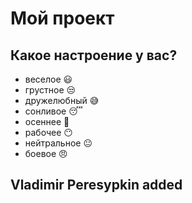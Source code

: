 # Мой проект

## Какое настроение у вас?

* веселое :smiley:
* грустное :unamused:
* дружелюбный :sweat_smile:
* сонливое :sleeping:
* осеннее  :triumph:
* рабочее :no_mouth:
* нейтральное :neutral_face:
* боевое :angry:


## Vladimir Peresypkin added
